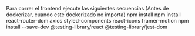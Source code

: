 Para correr el frontend ejecute las siguientes secuencias (Antes de dockerizar, cuando este dockerizado no importa)
npm install
npm install react-router-dom axios styled-components react-icons framer-motion
npm install --save-dev @testing-library/react @testing-library/jest-dom
